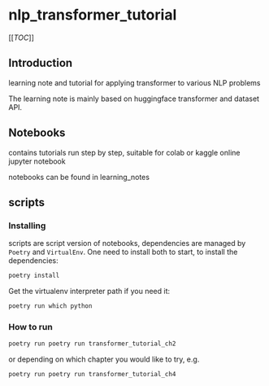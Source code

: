 # nlp_transformer_tutorial

[[_TOC_]]

## Introduction

learning note and tutorial for applying transformer to various NLP problems

The learning note is mainly based on huggingface transformer and dataset API.

## Notebooks

contains tutorials run step by step, suitable for colab or kaggle online jupyter notebook

notebooks can be found in learning_notes

## scripts

### Installing

scripts are script version of notebooks, dependencies are managed by `Poetry` and `VirtualEnv`. One need to install both to start, to install the dependencies:

```bash
poetry install
```

Get the virtualenv interpreter path if you need it:

```bash
poetry run which python
```

### How to run

```bash
poetry run poetry run transformer_tutorial_ch2
```

or depending on which chapter you would like to try, e.g.

```bash
poetry run poetry run transformer_tutorial_ch4
```
